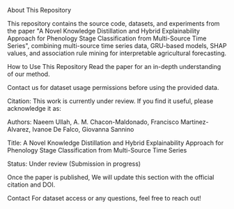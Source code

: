 About This Repository

This repository contains the source code, datasets, and experiments from the paper "A Novel Knowledge Distillation and Hybrid Explainability Approach for Phenology Stage Classification from Multi-Source Time Series", combining multi-source time series data, GRU-based models, SHAP values, and association rule mining for interpretable agricultural forecasting.

How to Use This Repository Read the paper for an in-depth understanding of our method.

Contact us for dataset usage permissions before using the provided data.

Citation:
This work is currently under review. If you find it useful, please acknowledge it as:

Authors: Naeem Ullah, A. M. Chacon-Maldonado, Francisco Martinez-Alvarez, Ivanoe De Falco, Giovanna Sannino

Title: A Novel Knowledge Distillation and Hybrid Explainability Approach for Phenology Stage Classification from Multi-Source Time Series

Status: Under review (Submission in progress)

Once the paper is published, We will update this section with the official citation and DOI.

Contact For dataset access or any questions, feel free to reach out!
